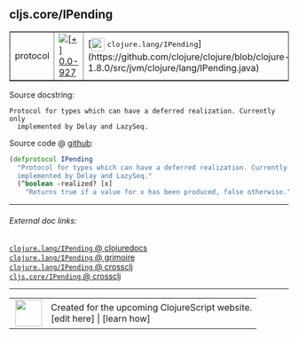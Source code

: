 ## cljs.core/IPending



 <table border="1">
<tr>
<td>protocol</td>
<td><a href="https://github.com/cljsinfo/cljs-api-docs/tree/0.0-927"><img valign="middle" alt="[+] 0.0-927" title="Added in 0.0-927" src="https://img.shields.io/badge/+-0.0--927-lightgrey.svg"></a> </td>
<td>
[<img height="24px" valign="middle" src="http://i.imgur.com/1GjPKvB.png"> <samp>clojure.lang/IPending</samp>](https://github.com/clojure/clojure/blob/clojure-1.8.0/src/jvm/clojure/lang/IPending.java)
</td>
</tr>
</table>







Source docstring:

```
Protocol for types which can have a deferred realization. Currently only
  implemented by Delay and LazySeq.
```


Source code @ [github]():

```clj
(defprotocol IPending
  "Protocol for types which can have a deferred realization. Currently only
  implemented by Delay and LazySeq."
  (^boolean -realized? [x]
    "Returns true if a value for x has been produced, false otherwise."))
```

<!--
Repo - tag - source tree - lines:

 <pre>

</pre>

-->

---



###### External doc links:

[`clojure.lang/IPending` @ clojuredocs](http://clojuredocs.org/clojure.lang/IPending)<br>
[`clojure.lang/IPending` @ grimoire](http://conj.io/store/v1/org.clojure/clojure/1.7.0-beta3/clj/clojure.lang/IPending/)<br>
[`clojure.lang/IPending` @ crossclj](http://crossclj.info/fun/clojure.lang/IPending.html)<br>
[`cljs.core/IPending` @ crossclj](http://crossclj.info/fun/cljs.core.cljs/IPending.html)<br>

---

 <table>
<tr><td>
<img valign="middle" align="right" width="48px" src="http://i.imgur.com/Hi20huC.png">
</td><td>
Created for the upcoming ClojureScript website.<br>
[edit here] | [learn how]
</td></tr></table>

[edit here]:https://github.com/cljsinfo/cljs-api-docs/blob/master/cljsdoc/cljs.core/IPending.cljsdoc
[learn how]:https://github.com/cljsinfo/cljs-api-docs/wiki/cljsdoc-files

<!--

This information was too distracting to show to readers, but I'll leave it
commented here since it is helpful to:

- pretty-print the data used to generate this document
- and show how to retrieve that data



The API data for this symbol:

```clj
{:ns "cljs.core",
 :name "IPending",
 :name-encode "IPending",
 :history [["+" "0.0-927"]],
 :type "protocol",
 :clj-equiv {:full-name "clojure.lang/IPending",
             :url "https://github.com/clojure/clojure/blob/clojure-1.8.0/src/jvm/clojure/lang/IPending.java"},
 :full-name-encode "cljs.core/IPending",
 :source {:code "(defprotocol IPending\n  \"Protocol for types which can have a deferred realization. Currently only\n  implemented by Delay and LazySeq.\"\n  (^boolean -realized? [x]\n    \"Returns true if a value for x has been produced, false otherwise.\"))",
          :title "Source code",
          :repo "clojurescript",
          :tag "r1.8.40",
          :filename "src/main/cljs/cljs/core.cljs",
          :lines [659 663],
          :url "https://github.com/clojure/clojurescript/blob/r1.8.40/src/main/cljs/cljs/core.cljs#L659-L663"},
 :methods [{:name "-realized?",
            :signature ["[x]"],
            :docstring "Returns true if a value for x has been produced, false otherwise."}],
 :full-name "cljs.core/IPending",
 :docstring "Protocol for types which can have a deferred realization. Currently only\n  implemented by Delay and LazySeq.",
 :cljsdoc-url "https://github.com/cljsinfo/cljs-api-docs/blob/master/cljsdoc/cljs.core/IPending.cljsdoc"}

```

Retrieve the API data for this symbol:

```clj
;; from Clojure REPL
(require '[clojure.edn :as edn])
(-> (slurp "https://raw.githubusercontent.com/cljsinfo/cljs-api-docs/catalog/cljs-api.edn")
    (edn/read-string)
    (get-in [:symbols "cljs.core/IPending"]))
```

-->
